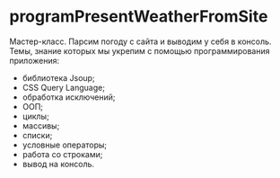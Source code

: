 # programPresentWeatherFromSite
Мастер-класс. Парсим погоду с сайта и выводим у себя в консоль.<br>
Темы, знание которых мы укрепим с помощью программирования приложения:
- библиотека Jsoup;
- CSS Query Language;
- обработка исключений;
- ООП;
- циклы;
- массивы;
- списки;
- условные операторы;
- работа со строками;
- вывод на консоль.
